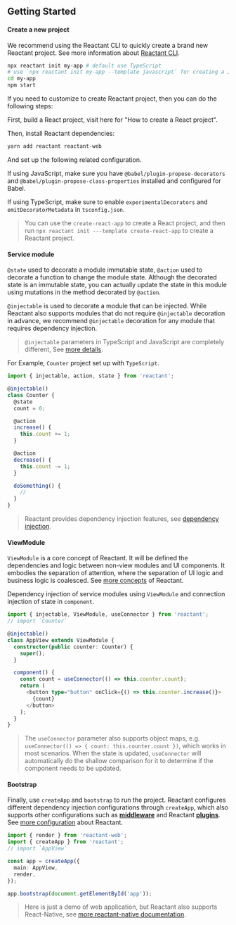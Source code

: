 ## Getting Started

#### Create a new project

We recommend using the Reactant CLI to quickly create a brand new Reactant project. See more information about [Reactant CLI]().

```sh
npx reactant init my-app # default use TypeScript
# use `npx reactant init my-app --template javascript` for creating a Javascript project.
cd my-app
npm start
```

If you need to customize to create Reactant project, then you can do the following steps:

First, build a React project, visit here for "How to create a React project".

Then, install Reactant dependencies:

```sh
yarn add reactant reactant-web
```

And set up the following related configuration.

If using JavaScript, make sure you have `@babel/plugin-propose-decorators` and `@babel/plugin-propose-class-properties` installed and configured for Babel.

If using TypeScript, make sure to enable `experimentalDecorators` and `emitDecoratorMetadata` in `tsconfig.json`.

> You can use the `create-react-app` to create a React project, and then run `npx reactant init ---template create-react-app` to create a Reactant project.

#### Service module

`@state` used to decorate a module immutable state, `@action` used to decorate a function to change the module state. Although the decorated state is an immutable state, you can actually update the state in this module using mutations in the method decorated by `@action`.

`@injectable` is used to decorate a module that can be injected. While Reactant also supports modules that do not require `@injectable` decoration in advance, we recommend `@injectable` decoration for any module that requires dependency injection.

> `@injectable` parameters in TypeScript and JavaScript are completely different, See [more details](/).

For Example, `Counter` project set up with `TypeScript`.

```ts
import { injectable, action, state } from 'reactant';

@injectable()
class Counter {
  @state
  count = 0;

  @action
  increase() {
    this.count += 1;
  }

  @action
  decrease() {
    this.count -= 1;
  }

  doSomething() {
    //
  }
}
```

> Reactant provides dependency injection features, see [dependency injection]().

#### ViewModule

`ViewModule` is a core concept of Reactant. It will be defined the dependencies and logic between non-view modules and UI components. It embodies the separation of attention, where the separation of UI logic and business logic is coalesced. See [more concepts]() of Reactant.

Dependency injection of service modules using `ViewModule` and connection injection of state in `component`.

```ts
import { injectable, ViewModule, useConnector } from 'reactant';
// import `Counter`

@injectable()
class AppView extends ViewModule {
  constructor(public counter: Counter) {
    super();
  }

  component() {
    const count = useConnector(() => this.counter.count);
    return (
      <button type="button" onClick={() => this.counter.increase()}>
        {count}
      </button>
    );
  }
}
```

> The `useConnector` parameter also supports object maps, e.g. `useConnector(() => { count: this.counter.count })`, which works in most scenarios. When the state is updated, `useConnector` will automatically do the shallow comparison for it to determine if the component needs to be updated.

#### Bootstrap

Finally, use `createApp` and `bootstrap` to run the project. Reactant configures different dependency injection configurations through `createApp`, which also supports other configurations such as **[middleware]()** and Reactant **[plugins]()**. See [more configuration]() about Reactant.

```ts
import { render } from 'reactant-web';
import { createApp } from 'reactant';
// import `AppView`

const app = createApp({
  main: AppView,
  render,
});

app.bootstrap(document.getElementById('app'));
```

> Here is just a demo of web application, but Reactant also supports React-Native, see [more reactant-native documentation]().
